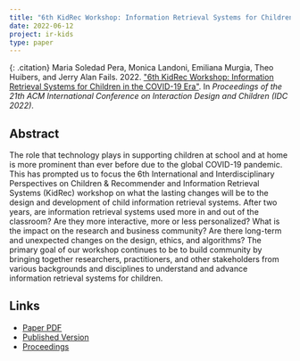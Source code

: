 ```yaml
---
title: "6th KidRec Workshop: Information Retrieval Systems for Children in the COVID-19 Era"
date: 2022-06-12
project: ir-kids
type: paper
---
```



{: .citation}
Maria Soledad Pera, Monica Landoni, Emiliana Murgia, Theo Huibers, and Jerry Alan Fails. 2022. ["6th KidRec Workshop: Information Retrieval Systems for Children in the COVID-19 Era"](#). In <cite>Proceedings of the 21th ACM International Conference on Interaction Design and Children (IDC 2022)</cite>.

## Abstract

The role that technology plays in supporting children at school and at home is more prominent than ever before due to the global COVID-19 pandemic. This has prompted us to focus the 6th International and Interdisciplinary Perspectives on Children & Recommender and Information Retrieval Systems (KidRec) workshop on what the lasting changes will be to the design and development of child information retrieval systems. After two years, are information retrieval systems used more in and out of the classroom? Are they more interactive, more or less personalized? What is the impact on the research and business community? Are there long-term and unexpected changes on the design, ethics, and algorithms? The primary goal of our workshop continues to be to build community
by bringing together researchers, practitioners, and other stakeholders from various backgrounds and disciplines to understand and advance information retrieval systems for children.

## Links

* [Paper PDF](https://dl.acm.org/doi/pdf/10.1145/3501712.3536387)
* [Published Version](http://idc.acm.org/2022)
* [Proceedings](https://doi.org/10.1145/3501712.3536387)
